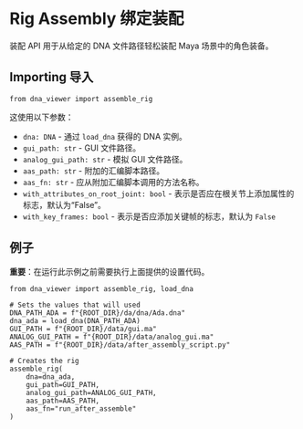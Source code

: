 # Rig Assembly 绑定装配

装配 API 用于从给定的 DNA 文件路径轻松装配 Maya 场景中的角色装备。

## Importing 导入

```
from dna_viewer import assemble_rig
```

这使用以下参数：
- `dna: DNA` - 通过 `load_dna` 获得的 DNA 实例。
- `gui_path: str` - GUI 文件路径。
- `analog_gui_path: str` - 模拟 GUI 文件路径。
- `aas_path: str` - 附加的汇编脚本路径。
- `aas_fn: str` - 应从附加汇编脚本调用的方法名称。
- `with_attributes_on_root_joint: bool` - 表示是否应在根关节上添加属性的标志，默认为“False”。
- `with_key_frames: bool` - 表示是否应添加关键帧的标志，默认为 `False`

## 例子

**重要**：在运行此示例之前需要执行上面提供的设置代码。

```
from dna_viewer import assemble_rig, load_dna

# Sets the values that will used
DNA_PATH_ADA = f"{ROOT_DIR}/da/dna/Ada.dna"
dna_ada = load_dna(DNA_PATH_ADA)
GUI_PATH = f"{ROOT_DIR}/data/gui.ma"
ANALOG_GUI_PATH = f"{ROOT_DIR}/data/analog_gui.ma"
AAS_PATH = f"{ROOT_DIR}/data/after_assembly_script.py"

# Creates the rig
assemble_rig(
    dna=dna_ada,
    gui_path=GUI_PATH,
    analog_gui_path=ANALOG_GUI_PATH,
    aas_path=AAS_PATH,
    aas_fn="run_after_assemble"
)
```

